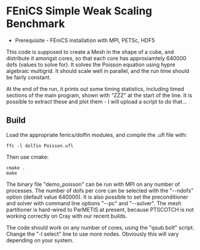 FEniCS Simple Weak Scaling Benchmark
====================================

* Prerequisite - FEniCS installation with MPI, PETSc, HDF5

This code is supposed to create a Mesh in the shape of a cube, and
distribute it amongst cores, so that each core has approxiamtely
640000 dofs (values to solve for). It solves the Poisson equation using hypre algebraic multigrid. It should scale well in parallel, and the run time should be fairly constant.

At the end of the run, it prints out some timing statistics, including
timed sections of the main program, shown with "ZZZ" at the start of
the line. It is possible to extract these and plot them - I will
upload a script to do that...

Build
-----

Load the appropriate fenics/dolfin modules, and compile the .ufl file with:

    ffc -l dolfin Poisson.ufl

Then use cmake:

    cmake .
    make

The binary file "demo_poisson" can be run with MPI on any number of
processes. The number of dofs per core can be selected with the
"--ndofs" option (default value 640000). It is also possible to set
the preconditioner and solver with command line options "--pc" and
"--solver". The mesh partitioner is hard-wired to ParMETIS at present,
because PTSCOTCH is not working correctly on Cray with our recent
builds.

The code should work on any number of cores, using the "qsub.bolt"
script. Change the "-l select" line to use more nodes. Obviously this
will vary depending on your system.